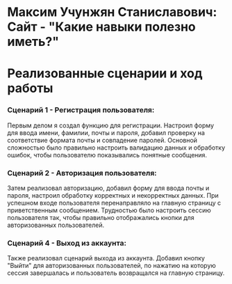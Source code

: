 # Максим Учунжян Станиславович: Сайт - "Какие навыки полезно иметь?"
# Реализованные сценарии и ход работы
### Сценарий 1 - Регистрация пользователя:
Первым делом я создал функцию для регистрации. Настроил форму для ввода имени, фамилии, почты и пароля, добавил проверку на соответствие формата почты и совпадение паролей. Основной сложностью было правильно настроить валидацию данных и обработку ошибок, чтобы пользователю показывались понятные сообщения.

### Сценарий 2 - Авторизация пользователя:
Затем реализовал авторизацию, добавил форму для ввода почты и пароля, настроил обработку корректных и некорректных данных. При успешном входе пользователя перенаправляло на главную страницу с приветственным сообщением. Трудностью было настроить сессию пользователя так, чтобы правильно отображались кнопки для авторизованных пользователей.

### Сценарий 4 - Выход из аккаунта:
Также реализовал сценарий выхода из аккаунта. Добавил кнопку "Выйти" для авторизованных пользователей, по нажатию на которую сессия завершалась и пользователь возвращался на главную страницу.
